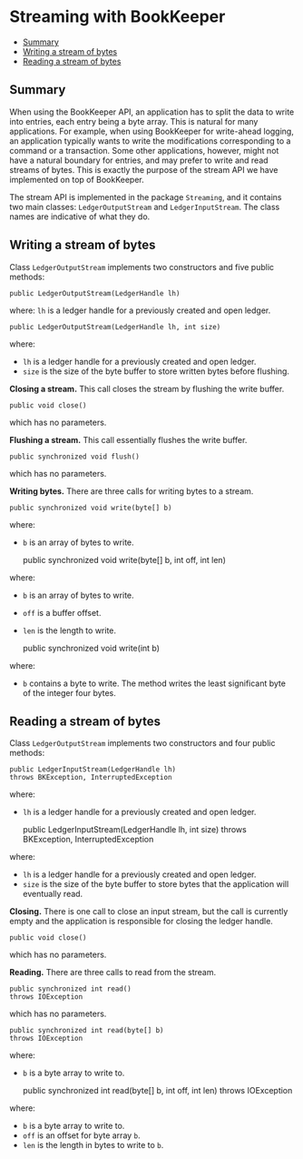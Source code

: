 <!--
Copyright 2002-2004 The Apache Software Foundation

Licensed under the Apache License, Version 2.0 (the "License");
you may not use this file except in compliance with the License.
You may obtain a copy of the License at

http://www.apache.org/licenses/LICENSE-2.0

Unless required by applicable law or agreed to in writing, software
distributed under the License is distributed on an "AS IS" BASIS,
WITHOUT WARRANTIES OR CONDITIONS OF ANY KIND, either express or implied.
See the License for the specific language governing permissions and
limitations under the License.
//-->

# Streaming with BookKeeper

* [Summary](#bk_StreamSummary)
* [Writing a stream of bytes](#bk_LedgerOutputStream)
* [Reading a stream of bytes](#bk_LedgerInputStream)

<a name="bk_StreamSummary"></a>

## Summary

When using the BookKeeper API, an application has to split the data to write into entries, each
entry being a byte array. This is natural for many applications. For example, when using BookKeeper
for write-ahead logging, an application typically wants to write the modifications corresponding
to a command or a transaction. Some other applications, however, might not have a natural boundary
for entries, and may prefer to write and read streams of bytes. This is exactly the purpose of the
stream API we have implemented on top of BookKeeper.

The stream API is implemented in the package `Streaming`, and it contains two main classes:
`LedgerOutputStream` and `LedgerInputStream`. The class names are indicative of what they do.

<a name="bk_LedgerOutputStream"></a>

## Writing a stream of bytes

Class `LedgerOutputStream` implements two constructors and five public methods:

    public LedgerOutputStream(LedgerHandle lh) 

where: `lh` is a ledger handle for a previously created and open ledger.  

    public LedgerOutputStream(LedgerHandle lh, int size) 

where:

* `lh` is a ledger handle for a previously created and open ledger.  
* `size` is the size of the byte buffer to store written bytes before flushing.  

**Closing a stream.** This call closes the stream by flushing the write buffer.

    public void close() 

which has no parameters.

**Flushing a stream.** This call essentially flushes the write buffer.

    public synchronized void flush() 

which has no parameters.

**Writing bytes.** There are three calls for writing bytes to a stream.

    public synchronized void write(byte[] b) 

where:

* `b` is an array of bytes to write.  


    public synchronized void write(byte[] b, int off, int len) 

where:

* `b` is an array of bytes to write.  
* `off` is a buffer offset.  
* `len` is the length to write.  


    public synchronized void write(int b) 

where:

* `b` contains a byte to write. The method writes the least significant byte of the integer four bytes.

<a name="bk_LedgerInputStream"></a>

## Reading a stream of bytes

Class `LedgerOutputStream` implements two constructors and four public methods:

    public LedgerInputStream(LedgerHandle lh)
    throws BKException, InterruptedException 

where:

* `lh` is a ledger handle for a previously created and open ledger.  


    public LedgerInputStream(LedgerHandle lh, int size) 
    throws BKException, InterruptedException

where:

* `lh` is a ledger handle for a previously created and open ledger.  
* `size` is the size of the byte buffer to store bytes that the application will eventually read.  
   	
**Closing.** There is one call to close an input stream, but the call
is currently empty and the application is responsible for closing the ledger handle. 

    public void close()

which has no parameters.
   	
**Reading.** There are three calls to read from the stream.

    public synchronized int read()
    throws IOException 

which has no parameters.


    public synchronized int read(byte[] b)
    throws IOException 

where:

* `b` is a byte array to write to.  


    public synchronized int read(byte[] b, int off, int len)
    throws IOException 

where:

* `b` is a byte array to write to.  
* `off` is an offset for byte array `b`.
* `len` is the length in bytes to write to `b`.  
